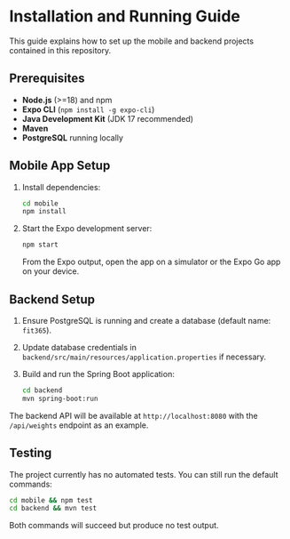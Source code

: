 # Installation and Running Guide

This guide explains how to set up the mobile and backend projects contained in this repository.

## Prerequisites

- **Node.js** (>=18) and npm
- **Expo CLI** (`npm install -g expo-cli`)
- **Java Development Kit** (JDK 17 recommended)
- **Maven**
- **PostgreSQL** running locally

## Mobile App Setup

1. Install dependencies:

   ```bash
   cd mobile
   npm install
   ```

2. Start the Expo development server:

   ```bash
   npm start
   ```

   From the Expo output, open the app on a simulator or the Expo Go app on your device.

## Backend Setup

1. Ensure PostgreSQL is running and create a database (default name: `fit365`).
2. Update database credentials in `backend/src/main/resources/application.properties` if necessary.
3. Build and run the Spring Boot application:

   ```bash
   cd backend
   mvn spring-boot:run
   ```

The backend API will be available at `http://localhost:8080` with the `/api/weights` endpoint as an example.

## Testing

The project currently has no automated tests. You can still run the default commands:

```bash
cd mobile && npm test
cd backend && mvn test
```

Both commands will succeed but produce no test output.
